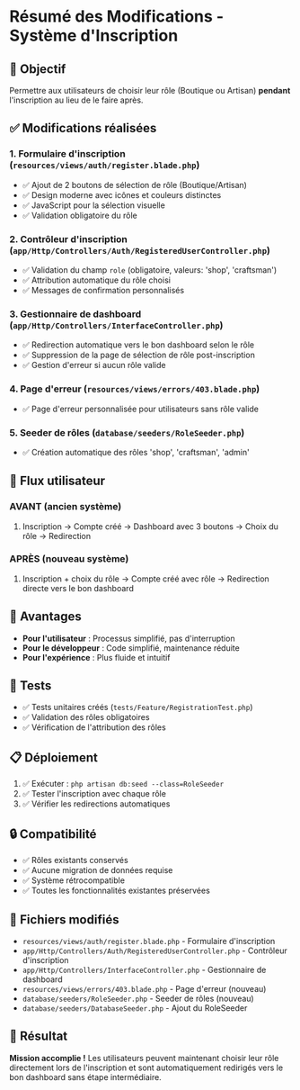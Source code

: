 # Résumé des Modifications - Système d'Inscription

## 🎯 Objectif
Permettre aux utilisateurs de choisir leur rôle (Boutique ou Artisan) **pendant** l'inscription au lieu de le faire après.

## ✅ Modifications réalisées

### 1. **Formulaire d'inscription** (`resources/views/auth/register.blade.php`)
- ✅ Ajout de 2 boutons de sélection de rôle (Boutique/Artisan)
- ✅ Design moderne avec icônes et couleurs distinctes
- ✅ JavaScript pour la sélection visuelle
- ✅ Validation obligatoire du rôle

### 2. **Contrôleur d'inscription** (`app/Http/Controllers/Auth/RegisteredUserController.php`)
- ✅ Validation du champ `role` (obligatoire, valeurs: 'shop', 'craftsman')
- ✅ Attribution automatique du rôle choisi
- ✅ Messages de confirmation personnalisés

### 3. **Gestionnaire de dashboard** (`app/Http/Controllers/InterfaceController.php`)
- ✅ Redirection automatique vers le bon dashboard selon le rôle
- ✅ Suppression de la page de sélection de rôle post-inscription
- ✅ Gestion d'erreur si aucun rôle valide

### 4. **Page d'erreur** (`resources/views/errors/403.blade.php`)
- ✅ Page d'erreur personnalisée pour utilisateurs sans rôle valide

### 5. **Seeder de rôles** (`database/seeders/RoleSeeder.php`)
- ✅ Création automatique des rôles 'shop', 'craftsman', 'admin'

## 🔄 Flux utilisateur

### **AVANT** (ancien système)
1. Inscription → Compte créé → Dashboard avec 3 boutons → Choix du rôle → Redirection

### **APRÈS** (nouveau système)
1. Inscription + choix du rôle → Compte créé avec rôle → Redirection directe vers le bon dashboard

## 🚀 Avantages

- **Pour l'utilisateur** : Processus simplifié, pas d'interruption
- **Pour le développeur** : Code simplifié, maintenance réduite
- **Pour l'expérience** : Plus fluide et intuitif

## 🧪 Tests

- ✅ Tests unitaires créés (`tests/Feature/RegistrationTest.php`)
- ✅ Validation des rôles obligatoires
- ✅ Vérification de l'attribution des rôles

## 📋 Déploiement

1. ✅ Exécuter : `php artisan db:seed --class=RoleSeeder`
2. ✅ Tester l'inscription avec chaque rôle
3. ✅ Vérifier les redirections automatiques

## 🔒 Compatibilité

- ✅ Rôles existants conservés
- ✅ Aucune migration de données requise
- ✅ Système rétrocompatible
- ✅ Toutes les fonctionnalités existantes préservées

## 📝 Fichiers modifiés

- `resources/views/auth/register.blade.php` - Formulaire d'inscription
- `app/Http/Controllers/Auth/RegisteredUserController.php` - Contrôleur d'inscription
- `app/Http/Controllers/InterfaceController.php` - Gestionnaire de dashboard
- `resources/views/errors/403.blade.php` - Page d'erreur (nouveau)
- `database/seeders/RoleSeeder.php` - Seeder de rôles (nouveau)
- `database/seeders/DatabaseSeeder.php` - Ajout du RoleSeeder

## 🎉 Résultat

**Mission accomplie !** Les utilisateurs peuvent maintenant choisir leur rôle directement lors de l'inscription et sont automatiquement redirigés vers le bon dashboard sans étape intermédiaire.
